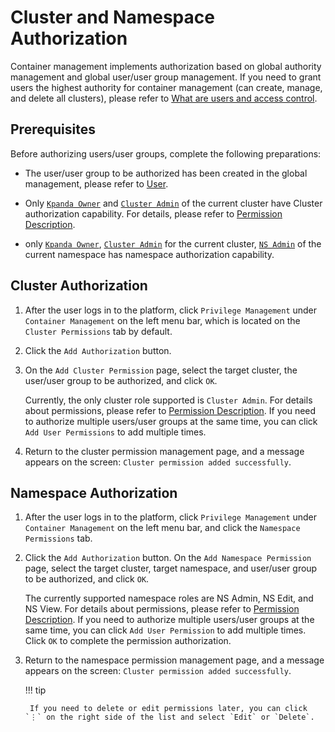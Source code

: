 # Cluster and Namespace Authorization

Container management implements authorization based on global authority management and global user/user group management. If you need to grant users the highest authority for container management (can create, manage, and delete all clusters), please refer to [What are users and access control](../../../ghippo/user-guide/access-control/iam.md).

## Prerequisites

Before authorizing users/user groups, complete the following preparations:

- The user/user group to be authorized has been created in the global management, please refer to [User](../../../ghippo/user-guide/access-control/user.md).

- Only [`Kpanda Owner`](../../../ghippo/user-guide/access-control/global.md) and [`Cluster Admin`](permission-brief.md) of the current cluster have Cluster authorization capability. For details, please refer to [Permission Description](permission-brief.md).

- only [`Kpanda Owner`](../../../ghippo/user-guide/access-control/global.md), [`Cluster Admin`](permission-brief.md) for the current cluster, [`NS Admin`](permission-brief.md) of the current namespace has namespace authorization capability.

## Cluster Authorization

1. After the user logs in to the platform, click `Privilege Management` under `Container Management` on the left menu bar, which is located on the `Cluster Permissions` tab by default.

    

2. Click the `Add Authorization` button.

    

3. On the `Add Cluster Permission` page, select the target cluster, the user/user group to be authorized, and click `OK`.

    Currently, the only cluster role supported is `Cluster Admin`. For details about permissions, please refer to [Permission Description](permission-brief.md). If you need to authorize multiple users/user groups at the same time, you can click `Add User Permissions` to add multiple times.

    

4. Return to the cluster permission management page, and a message appears on the screen: `Cluster permission added successfully`.

    

## Namespace Authorization

1. After the user logs in to the platform, click `Privilege Management` under `Container Management` on the left menu bar, and click the `Namespace Permissions` tab.

    

2. Click the `Add Authorization` button. On the `Add Namespace Permission` page, select the target cluster, target namespace, and user/user group to be authorized, and click `OK`.

    The currently supported namespace roles are NS Admin, NS Edit, and NS View. For details about permissions, please refer to [Permission Description](permission-brief.md). If you need to authorize multiple users/user groups at the same time, you can click `Add User Permission` to add multiple times. Click `OK` to complete the permission authorization.

    

3. Return to the namespace permission management page, and a message appears on the screen: `Cluster permission added successfully`.

    

    !!! tip

        If you need to delete or edit permissions later, you can click `⋮` on the right side of the list and select `Edit` or `Delete`.

        